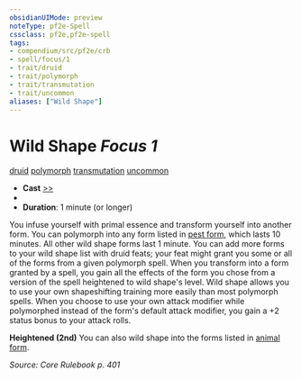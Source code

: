 ```yaml
---
obsidianUIMode: preview
noteType: pf2e-Spell
cssclass: pf2e,pf2e-spell
tags:
- compendium/src/pf2e/crb
- spell/focus/1
- trait/druid
- trait/polymorph
- trait/transmutation
- trait/uncommon
aliases: ["Wild Shape"]
---
```

# Wild Shape *Focus 1*   
[druid](rules/traits/druid.md "Druid Class Trait")  [polymorph](rules/traits/polymorph.md "Polymorph Effect Trait")  [transmutation](rules/traits/transmutation.md "Transmutation School Trait")  [uncommon](rules/traits/uncommon.md "Uncommon Rarity Trait")  

- **Cast** [>>](rules/core-rulebook/chapter-9-playing-the-game.md#Actions "Two-Action") 
- 
- **Duration**: 1 minute (or longer)

You infuse yourself with primal essence and transform yourself into another form. You can polymorph into any form listed in [pest form](compendium/spells/pest-form.md), which lasts 10 minutes. All other wild shape forms last 1 minute. You can add more forms to your wild shape list with druid feats; your feat might grant you some or all of the forms from a given polymorph spell. When you transform into a form granted by a spell, you gain all the effects of the form you chose from a version of the spell heightened to wild shape's level. Wild shape allows you to use your own shapeshifting training more easily than most polymorph spells. When you choose to use your own attack modifier while polymorphed instead of the form's default attack modifier, you gain a +2 status bonus to your attack rolls.

**Heightened (2nd)** You can also wild shape into the forms listed in [animal form](compendium/spells/animal-form.md).

*Source: Core Rulebook p. 401*